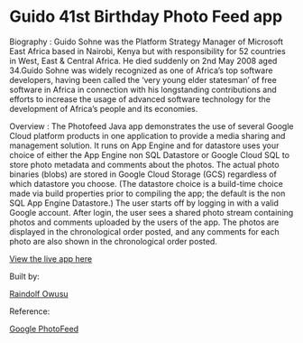 # Guido 41st Birthday Photo Feed app

Biography : Guido Sohne was the Platform Strategy Manager of Microsoft East Africa based in Nairobi, Kenya but with responsibility for 52 countries in West, East & Central Africa. He died suddenly on 2nd May 2008 aged 34.Guido Sohne was widely recognized as one of Africa’s top software developers, having been called the ‘very young elder statesman’ of free software in Africa in connection with his longstanding contributions and efforts to increase the usage of advanced software technology for the development of Africa’s people and its economies.

Overview : The Photofeed Java app demonstrates the use of several Google Cloud platform products in one application to provide a media sharing and management solution. It runs on App Engine and for datastore uses your choice of either the App Engine non SQL Datastore or Google Cloud SQL to store photo metadata and comments about the photos. The actual photo binaries (blobs) are stored in Google Cloud Storage (GCS) regardless of which datastore you choose. (The datastore choice is a build-time choice made via build properties prior to compiling the app; the default is the non SQL App Engine Datastore.) The user starts off by logging in with a valid Google account. After login, the user sees a shared photo stream containing photos and comments uploaded by the users of the app. The photos are displayed in the chronological order posted, and any comments for each photo are also shown in the chronological order posted.


[View the live app here](http://gsohnephotos.appspot.com/)

Built by:

[Raindolf Owusu](http://www.twitter.com/raindolf)


Reference:

[Google PhotoFeed](https://developers.google.com/cloud/samples/photofeed/)

